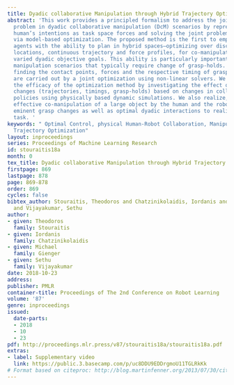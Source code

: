 ```yaml
---
title: Dyadic collaborative Manipulation through Hybrid Trajectory Optimization
abstract: 'This work provides a principled formalism to address the joint planning
  problem in dyadic collaborative manipulation (DcM) scenarios by representing the
  human’s intentions as task space forces and solving the joint problem holistically
  via model-based optimization. The proposed method is the first to empower robotic
  agents with the ability to plan in hybrid spaces—optimizing over discrete contact
  locations, continuous trajectory and force profiles, for co-manipulation tasks with
  varied dyadic objective goals. This ability is particularly important in large object
  manipulation scenarios that typically require change of grasp-holds. The task of
  finding the contact points, forces and the respective timing of grasp-hold changes
  are carried out by a joint optimization using non-linear solvers. We demonstrate
  the efficacy of the optimization method by investigating the effect of robot policy
  changes (trajectories, timings, grasp-holds) based on changes in collaborative partner
  policies using physically based dynamic simulations. We also realize, in hardware,
  effective co-manipulation of a large object by the human and the robot, including
  eminent grasp changes as well as optimal dyadic interactions to realize the joint
  task. '
keywords: " Optimal Control, physical Human-Robot Collaboration, Manipula-\r tion,
  Trajectory Optimization"
layout: inproceedings
series: Proceedings of Machine Learning Research
id: stouraitis18a
month: 0
tex_title: Dyadic collaborative Manipulation through Hybrid Trajectory Optimization
firstpage: 869
lastpage: 878
page: 869-878
order: 869
cycles: false
bibtex_author: Stouraitis, Theodoros and Chatzinikolaidis, Iordanis and Gienger, Michael
  and Vijayakumar, Sethu
author:
- given: Theodoros
  family: Stouraitis
- given: Iordanis
  family: Chatzinikolaidis
- given: Michael
  family: Gienger
- given: Sethu
  family: Vijayakumar
date: 2018-10-23
address: 
publisher: PMLR
container-title: Proceedings of The 2nd Conference on Robot Learning
volume: '87'
genre: inproceedings
issued:
  date-parts:
  - 2018
  - 10
  - 23
pdf: http://proceedings.mlr.press/v87/stouraitis18a/stouraitis18a.pdf
extras:
- label: Supplementary video
  link: https://public.3.basecamp.com/p/uc8DDU9EDDrgmoU11TGLRkKk
# Format based on citeproc: http://blog.martinfenner.org/2013/07/30/citeproc-yaml-for-bibliographies/
---
```

